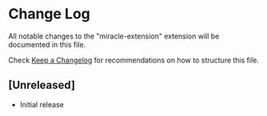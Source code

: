 # Change Log

All notable changes to the "miracle-extension" extension will be documented in this file.

Check [Keep a Changelog](http://keepachangelog.com/) for recommendations on how to structure this file.

## [Unreleased]

- Initial release